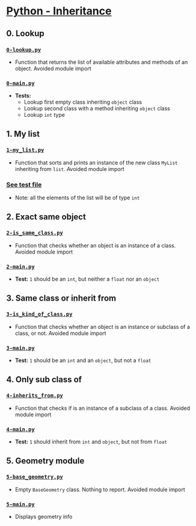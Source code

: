# [Python - Inheritance](https://intranet.hbtn.io/projects/2127)

## 0. Lookup
### [`0-lookup.py`](0-lookup.py)
* Function that returns the list of available attributes and methods of an object. Avoided module import
### [`0-main.py`](0-main.py)
* **Tests:**
    * Lookup first empty class inheriting `object` class
    * Lookup second class with a method inheriting `object` class
    * Lookup `int` type

## 1. My list
### [`1-my_list.py`](1-my_list.py)
* Function that sorts and prints an instance of the new class `MyList` inheriting from `list`. Avoided module import
### [See test file](tests/inheritance.py)
* Note: all the elements of the list will be of type `int`

## 2. Exact same object
### [`2-is_same_class.py`](2-is_same_class.py)
* Function that checks whether an object is an instance of a class. Avoided module import
### [`2-main.py`](2-main.py)
* **Test:** `1` should be an `int`, but neither a `float` nor an `object`

## 3. Same class or inherit from
### [`3-is_kind_of_class.py`](3-is_kind_of_class.py)
* Function that checks whether an object is an instance or subclass of a class, or not. Avoided module import
### [`3-main.py`](3-main.py)
* **Test:** `1` should be an `int` and an `object`, but not a `float`

## 4. Only sub class of
### [`4-inherits_from.py`](4-inherits_from.py)
* Function that checks if is an instance of a subclass of a class. Avoided module import
### [`4-main.py`](4-main.py)
* **Test:** `1` should inherit from `int` and `object`, but not from `float`

## 5. Geometry module
### [`5-base_geometry.py`](5-base_geometry.py)
* Empty `BaseGeometry` class. Nothing to report. Avoided module import
### [`5-main.py`](5-main.py)
* Displays geometry info
